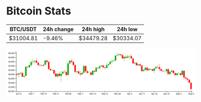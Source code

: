 # Bitcoin Stats

BTC/USDT|24h change|24h high|24h low|
|---|---|---|---|
|$31004.81|-9.46%|$34479.28|$30334.07|

<img src="./chart.svg">
